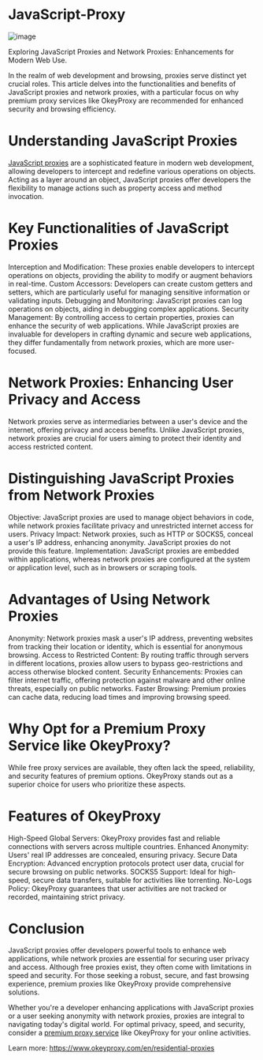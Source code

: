 # JavaScript-Proxy
![image](https://github.com/user-attachments/assets/43f9742a-4039-4c27-8231-d78d786123e6)

Exploring JavaScript Proxies and Network Proxies: Enhancements for Modern Web Use.

In the realm of web development and browsing, proxies serve distinct yet crucial roles. This article delves into the functionalities and benefits of JavaScript proxies and network proxies, with a particular focus on why premium proxy services like OkeyProxy are recommended for enhanced security and browsing efficiency.

# Understanding JavaScript Proxies
[JavaScript proxies](https://www.okeyproxy.com/proxy/javascript-proxy-web-browsing/) are a sophisticated feature in modern web development, allowing developers to intercept and redefine various operations on objects. Acting as a layer around an object, JavaScript proxies offer developers the flexibility to manage actions such as property access and method invocation.

# Key Functionalities of JavaScript Proxies
Interception and Modification: These proxies enable developers to intercept operations on objects, providing the ability to modify or augment behaviors in real-time.
Custom Accessors: Developers can create custom getters and setters, which are particularly useful for managing sensitive information or validating inputs.
Debugging and Monitoring: JavaScript proxies can log operations on objects, aiding in debugging complex applications.
Security Management: By controlling access to certain properties, proxies can enhance the security of web applications.
While JavaScript proxies are invaluable for developers in crafting dynamic and secure web applications, they differ fundamentally from network proxies, which are more user-focused.

# Network Proxies: Enhancing User Privacy and Access
Network proxies serve as intermediaries between a user's device and the internet, offering privacy and access benefits. Unlike JavaScript proxies, network proxies are crucial for users aiming to protect their identity and access restricted content.

# Distinguishing JavaScript Proxies from Network Proxies
Objective: JavaScript proxies are used to manage object behaviors in code, while network proxies facilitate privacy and unrestricted internet access for users.
Privacy Impact: Network proxies, such as HTTP or SOCKS5, conceal a user's IP address, enhancing anonymity. JavaScript proxies do not provide this feature.
Implementation: JavaScript proxies are embedded within applications, whereas network proxies are configured at the system or application level, such as in browsers or scraping tools.

# Advantages of Using Network Proxies
Anonymity: Network proxies mask a user's IP address, preventing websites from tracking their location or identity, which is essential for anonymous browsing.
Access to Restricted Content: By routing traffic through servers in different locations, proxies allow users to bypass geo-restrictions and access otherwise blocked content.
Security Enhancements: Proxies can filter internet traffic, offering protection against malware and other online threats, especially on public networks.
Faster Browsing: Premium proxies can cache data, reducing load times and improving browsing speed.

# Why Opt for a Premium Proxy Service like OkeyProxy?
While free proxy services are available, they often lack the speed, reliability, and security features of premium options. OkeyProxy stands out as a superior choice for users who prioritize these aspects.

# Features of OkeyProxy
High-Speed Global Servers: OkeyProxy provides fast and reliable connections with servers across multiple countries.
Enhanced Anonymity: Users' real IP addresses are concealed, ensuring privacy.
Secure Data Encryption: Advanced encryption protocols protect user data, crucial for secure browsing on public networks.
SOCKS5 Support: Ideal for high-speed, secure data transfers, suitable for activities like torrenting.
No-Logs Policy: OkeyProxy guarantees that user activities are not tracked or recorded, maintaining strict privacy.

# Conclusion
JavaScript proxies offer developers powerful tools to enhance web applications, while network proxies are essential for securing user privacy and access. Although free proxies exist, they often come with limitations in speed and security. For those seeking a robust, secure, and fast browsing experience, premium proxies like OkeyProxy provide comprehensive solutions.

Whether you're a developer enhancing applications with JavaScript proxies or a user seeking anonymity with network proxies, proxies are integral to navigating today's digital world. For optimal privacy, speed, and security, consider a [premium proxy service](https://www.okeyproxy.com/proxy) like OkeyProxy for your online activities.

Learn more: https://www.okeyproxy.com/en/residential-proxies
